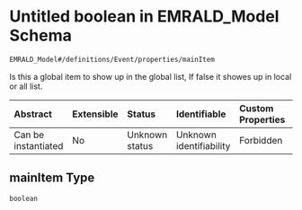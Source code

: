 # Untitled boolean in EMRALD\_Model Schema

```txt
EMRALD_Model#/definitions/Event/properties/mainItem
```

Is this a global item to show up in the global list, If false it showes up in local or all list.

| Abstract            | Extensible | Status         | Identifiable            | Custom Properties | Additional Properties | Access Restrictions | Defined In                                                                                    |
| :------------------ | :--------- | :------------- | :---------------------- | :---------------- | :-------------------- | :------------------ | :-------------------------------------------------------------------------------------------- |
| Can be instantiated | No         | Unknown status | Unknown identifiability | Forbidden         | Allowed               | none                | [EMRALD\_JsonSchemaV3\_0.json\*](../../out/EMRALD_JsonSchemaV3_0.json "open original schema") |

## mainItem Type

`boolean`
